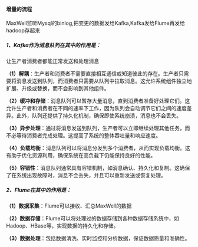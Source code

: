#### 增量的流程

MaxWell监听Mysql的binlog,把变更的数据发给Kafka,Kafka发给Flume再发给hadoop存起来

#####  1、Kafka作为消息队列在其中的作用是：
让生产者消费者都能正常发送和处理消息

**（1）解耦**：生产者和消费者不需要直接相互通信或知道彼此的存在。生产者只需要将消息发送到队列，而消费者只需要从队列中拉取消息。这允许系统组件独立地扩展、升级或替换，而不会影响到其他组件。

**（2）缓冲和存储**：消息队列可以暂存大量消息，直到消费者准备好处理它们。这允许生产者和消费者在不同的速率下工作，因为队列会自动调节它们之间的速度差异。此外，队列还提供了持久化机制，确保即使系统崩溃，消息也不会丢失。

**（3）异步处理**：通过将消息发送到队列，生产者可以立即继续处理其他任务，而不必等待消费者完成处理。这提高了系统的整体吞吐量和响应速度。

**（4）负载均衡**：消息队列可以将消息分发到多个消费者，从而实现负载均衡。这有助于优化资源利用，确保系统在高负载下仍能保持良好的性能。

**（5）容错性**：消息队列通常具有容错机制，如消息确认、持久化和复制。这确保了在系统出现故障时，消息不会丢失，并且可以重新发送或恢复处理。

#####  2、Flume在其中的作用是：

**（1）数据采集**：Flume可以接收、汇总MaxWell的数据

**（2）数据存储**：Flume可以将处理过的数据存储到各种数据存储系统中，如Hadoop、HBase等，实现数据的持久化和存储。

**（3）数据处理**：包括数据清洗、实时监控和分析数据，保证数据质量和准确性。

